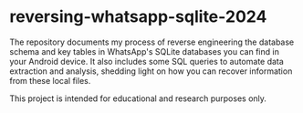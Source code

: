 # reversing-whatsapp-sqlite-2024
The repository documents my process of reverse engineering the database schema and key tables in WhatsApp's SQLite databases you can find in your Android device. 
It also includes some SQL queries to automate data extraction and analysis, shedding light on how you can recover information from these local files.

This project is intended for educational and research purposes only.
